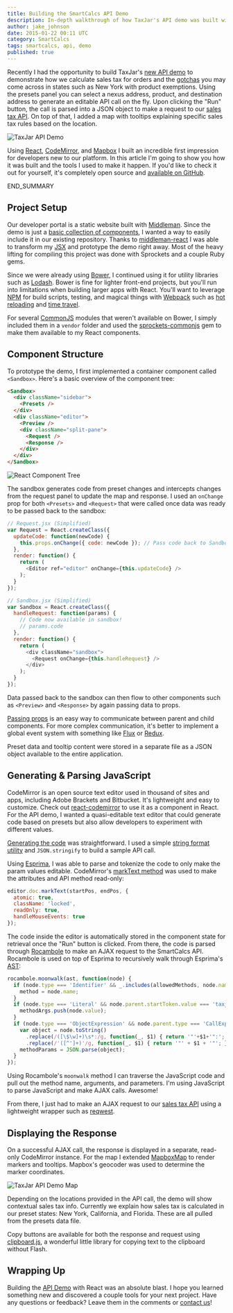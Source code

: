 ```yaml
---
title: Building the SmartCalcs API Demo
description: In-depth walkthrough of how TaxJar's API demo was built with React to create a component-based, single-page app.
author: jake_johnson
date: 2015-01-22 00:11 UTC
category: SmartCalcs
tags: smartcalcs, api, demo 
published: true
---
```


Recently I had the opportunity to build TaxJar's [new API demo](http://developers.taxjar.com/demo/) to demonstrate how we calculate sales tax for orders and the [gotchas](http://developers.taxjar.com/api/guides/#product-exemptions) you may come across in states such as New York with product exemptions. Using the presets panel you can select a nexus address, product, and destination address to generate an editable API call on the fly. Upon clicking the "Run" button, the call is parsed into a JSON object to make a request to our [sales tax API](http://www.taxjar.com/smartcalcs/). On top of that, I added a map with tooltips explaining specific sales tax rules based on the location.

![TaxJar API Demo](/images/blog/building-the-smartcalcs-api-demo/api-demo.jpg) 

Using [React](https://facebook.github.io/react/docs/why-react.html), [CodeMirror](https://codemirror.net/), and [Mapbox](https://www.mapbox.com/) I built an incredible first impression for developers new to our platform. In this article I'm going to show you how it was built and the tools I used to make it happen. If you'd like to check it out for yourself, it's completely open source and [available on GitHub](https://github.com/taxjar/taxjar-developers).

END_SUMMARY

## Project Setup

Our developer portal is a static website built with [Middleman](https://middlemanapp.com/). Since the demo is just a [basic collection of components](https://github.com/taxjar/taxjar-developers/tree/master/source/javascripts/demo/components), I wanted a way to easily include it in our existing repository. Thanks to [middleman-react](https://github.com/plasticine/middleman-react) I was able to transform my [JSX](https://facebook.github.io/react/docs/jsx-in-depth.html) and prototype the demo right away. Most of the heavy lifting for compiling this project was done with Sprockets and a couple Ruby gems.

Since we were already using [Bower](http://bower.io/), I continued using it for utility libraries such as [Lodash](https://lodash.com/). Bower is fine for lighter front-end projects, but you'll run into limitations when building larger apps with React. You'll want to leverage [NPM](https://www.npmjs.com/) for build scripts, testing, and magical things with [Webpack](https://webpack.github.io/) such as [hot reloading](https://github.com/gaearon/react-hot-loader) and [time travel](https://www.youtube.com/watch?v=xsSnOQynTHs).

For several [CommonJS](https://webpack.github.io/docs/commonjs.html) modules that weren't available on Bower, I simply included them in a `vendor` folder and used the [sprockets-commonjs](https://github.com/maccman/sprockets-commonjs) gem to make them available to my React components.

## Component Structure

To prototype the demo, I first implemented a container component called `<Sandbox>`. Here's a basic overview of the component tree:

```html
<Sandbox>
  <div className="sidebar">
    <Presets />
  </div>
  <div className="editor">
    <Preview />
    <div className="split-pane">
      <Request />
      <Response />
    </div>
  </div>
</Sandbox>
```

![React Component Tree](/images/blog/building-the-smartcalcs-api-demo/react-tree.jpg) 

The sandbox generates code from preset changes and intercepts changes from the request panel to update the map and response. I used an `onChange` prop for both `<Presets>` and `<Request>` that were called once data was ready to be passed back to the sandbox:

```javascript
// Request.jsx (Simplified)
var Request = React.createClass({
  updateCode: function(newCode) {
    this.props.onChange({ code: newCode }); // Pass code back to Sandbox
  },
  render: function() {
    return (
      <Editor ref="editor" onChange={this.updateCode} />
    );
  }
});
```

```javascript
// Sandbox.jsx (Simplified)
var Sandbox = React.createClass({
  handleRequest: function(params) {
    // Code now available in sandbox!
    // params.code
  },
  render: function() {
    return (
      <div className="sandbox">
        <Request onChange={this.handleRequest} />
      </div>
    );
  }
});
```

Data passed back to the sandbox can then flow to other components such as `<Preview>` and `<Response>` by again passing data to props.

[Passing props](https://facebook.github.io/react/tips/communicate-between-components.html) is an easy way to communicate between parent and child components. For more complex communication, it's better to implement a global event system with something like [Flux](https://facebook.github.io/flux/) or [Redux](https://github.com/rackt/redux).

Preset data and tooltip content were stored in a separate file as a JSON object available to the entire application.

## Generating & Parsing JavaScript

CodeMirror is an open source text editor used in thousand of sites and apps, including Adobe Brackets and Bitbucket. It's lightweight and easy to customize. Check out [react-codemirror](https://github.com/JedWatson/react-codemirror) to use it as a component in React. For the API demo, I wanted a quasi-editable text editor that could generate code based on presets but also allow developers to experiment with different values.

[Generating the code](https://github.com/taxjar/taxjar-developers/blob/master/source/javascripts/demo/components/Sandbox.jsx#L16) was straightforward. I used a simple [string format utility](https://github.com/yields/fmt) and `JSON.stringify` to build a sample API call.

Using [Esprima](http://esprima.org/), I was able to parse and tokenize the code to only make the param values editable. CodeMirror's [markText method](https://codemirror.net/doc/manual.html#api_marker) was used to make the attributes and API method read-only:

```javascript
editor.doc.markText(startPos, endPos, {
  atomic: true,
  className: 'locked',
  readOnly: true,
  handleMouseEvents: true
});
```

The code inside the editor is automatically stored in the component state for retrieval once the "Run" button is clicked. From there, the code is parsed through [Rocambole](https://github.com/millermedeiros/rocambole) to make an AJAX request to the SmartCalcs API. Rocambole is used on top of Esprima to recursively walk through Esprima's [AST](https://en.wikipedia.org/wiki/Abstract_syntax_tree):

```javascript
rocambole.moonwalk(ast, function(node) {
  if (node.type === 'Identifier' && _.includes(allowedMethods, node.name)) {
    method = node.name;
  }
  if (node.type === 'Literal' && node.parent.startToken.value === 'taxjar') {
    methodArgs.push(node.value);
  }
  if (node.type === 'ObjectExpression' && node.parent.type === 'CallExpression') {
    var object = node.toString()
      .replace(/([\$\w]+)\s*:/g, function(_, $1) { return '"'+$1+'":'; })
      .replace(/'([^']+)'/g, function(_, $1) { return '"' + $1 + '"'; });
    methodParams = JSON.parse(object);
  }
});
```

Using Rocambole's `moonwalk` method I can traverse the JavaScript code and pull out the method name, arguments, and parameters. I'm using JavaScript to parse JavaScript and make AJAX calls. Awesome!

From there, I just had to make an AJAX request to our [sales tax API](http://www.taxjar.com/api/) using a lightweight wrapper such as [reqwest](https://github.com/ded/reqwest).

## Displaying the Response

On a successful AJAX call, the response is displayed in a separate, read-only CodeMirror instance. For the map I extended [MapboxMap](https://github.com/iamale/MapboxMap) to render markers and tooltips. Mapbox's geocoder was used to determine the marker coordinates.

![TaxJar API Demo Map](/images/blog/building-the-smartcalcs-api-demo/api-demo-map.jpg) 

Depending on the locations provided in the API call, the demo will show contextual sales tax info. Currently we explain how sales tax is calculated in our preset states: New York, California, and Florida. These are all pulled from the presets data file.

Copy buttons are available for both the response and request using [clipboard.js](https://github.com/zenorocha/clipboard.js/), a wonderful little library for copying text to the clipboard without Flash.

## Wrapping Up

Building the [API Demo](/demo/) with React was an absolute blast. I hope you learned something new and discovered a couple tools for your next project. Have any questions or feedback? Leave them in the comments or [contact us](http://www.taxjar.com/contact/)!